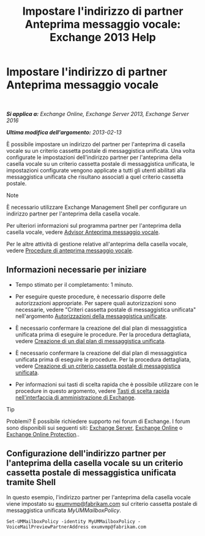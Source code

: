 ﻿---
title: "Impostare l'indirizzo di partner Anteprima messaggio vocale: Exchange 2013 Help"
TOCTitle: Impostare l'indirizzo di partner Anteprima messaggio vocale
ms:assetid: 57fbed1e-1b14-4939-95e6-ef7c072f32a9
ms:mtpsurl: https://technet.microsoft.com/it-it/library/Ff630917(v=EXCHG.150)
ms:contentKeyID: 51407367
ms.date: 05/22/2018
mtps_version: v=EXCHG.150
ms.translationtype: MT
---

# Impostare l'indirizzo di partner Anteprima messaggio vocale

 

_**Si applica a:** Exchange Online, Exchange Server 2013, Exchange Server 2016_

_**Ultima modifica dell'argomento:** 2013-02-13_

È possibile impostare un indirizzo del partner per l'anteprima di casella vocale su un criterio cassetta postale di messaggistica unificata. Una volta configurate le impostazioni dell'indirizzo partner per l'anteprima della casella vocale su un criterio cassetta postale di messaggistica unificata, le impostazioni configurate vengono applicate a tutti gli utenti abilitati alla messaggistica unificata che risultano associati a quel criterio cassetta postale.


> [!NOTE]
> È necessario utilizzare Exchange Management Shell per configurare un indirizzo partner per l'anteprima della casella vocale.



Per ulteriori informazioni sul programma partner per l'anteprima della casella vocale, vedere [Advisor Anteprima messaggio vocale](voice-mail-preview-advisor-exchange-2013-help.md).

Per le altre attività di gestione relative all'anteprima della casella vocale, vedere [Procedure di anteprima messaggio vocale](voice-mail-preview-procedures-exchange-2013-help.md).

## Informazioni necessarie per iniziare

  - Tempo stimato per il completamento: 1 minuto.

  - Per eseguire queste procedure, è necessario disporre delle autorizzazioni appropriate. Per sapere quali autorizzazioni sono necessarie, vedere "Criteri cassetta postale di messaggistica unificata" nell'argomento [Autorizzazioni della messaggistica unificate](unified-messaging-permissions-exchange-2013-help.md).

  - È necessario confermare la creazione del dial plan di messaggistica unificata prima di eseguire le procedure. Per la procedura dettagliata, vedere [Creazione di un dial plan di messaggistica unificata](create-a-um-dial-plan-exchange-2013-help.md).

  - È necessario confermare la creazione del dial plan di messaggistica unificata prima di eseguire le procedure. Per la procedura dettagliata, vedere [Creazione di un criterio cassetta postale di messaggistica unificata](create-a-um-mailbox-policy-exchange-2013-help.md).

  - Per informazioni sui tasti di scelta rapida che è possibile utilizzare con le procedure in questo argomento, vedere [Tasti di scelta rapida nell'interfaccia di amministrazione di Exchange](keyboard-shortcuts-in-the-exchange-admin-center-exchange-online-protection-help.md).


> [!TIP]
> Problemi? È possibile richiedere supporto nei forum di Exchange. I forum sono disponibili sui seguenti siti: <A href="https://go.microsoft.com/fwlink/p/?linkid=60612">Exchange Server</A>, <A href="https://go.microsoft.com/fwlink/p/?linkid=267542">Exchange Online</A> o <A href="https://go.microsoft.com/fwlink/p/?linkid=285351">Exchange Online Protection</A>..



## Configurazione dell'indirizzo partner per l'anteprima della casella vocale su un criterio cassetta postale di messaggistica unificata tramite Shell

In questo esempio, l'indirizzo partner per l'anteprima della casella vocale viene impostato su exumvmp@fabrikam.com sul criterio cassetta postale di messaggistica unificata *MyUMMailboxPolicy*.

    Set-UMMailboxPolicy -identity MyUMMailboxPolicy -VoiceMailPreviewPartnerAddress exumvmp@fabrikam.com


